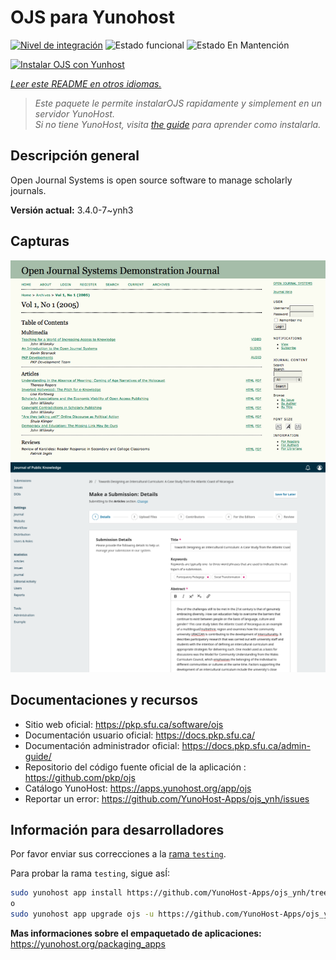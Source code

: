 <!--
Este archivo README esta generado automaticamente<https://github.com/YunoHost/apps/tree/master/tools/readme_generator>
No se debe editar a mano.
-->

# OJS para Yunohost

[![Nivel de integración](https://dash.yunohost.org/integration/ojs.svg)](https://ci-apps.yunohost.org/ci/apps/ojs/) ![Estado funcional](https://ci-apps.yunohost.org/ci/badges/ojs.status.svg) ![Estado En Mantención](https://ci-apps.yunohost.org/ci/badges/ojs.maintain.svg)

[![Instalar OJS con Yunhost](https://install-app.yunohost.org/install-with-yunohost.svg)](https://install-app.yunohost.org/?app=ojs)

*[Leer este README en otros idiomas.](./ALL_README.md)*

> *Este paquete le permite instalarOJS rapidamente y simplement en un servidor YunoHost.*  
> *Si no tiene YunoHost, visita [the guide](https://yunohost.org/install) para aprender como instalarla.*

## Descripción general

Open Journal Systems is open source software to manage scholarly journals.


**Versión actual:** 3.4.0-7~ynh3

## Capturas

![Captura de OJS](./doc/screenshots/Open_Journal_Systems_interface_screenshot.png)
![Captura de OJS](./doc/screenshots/screenshot.png)

## Documentaciones y recursos

- Sitio web oficial: <https://pkp.sfu.ca/software/ojs>
- Documentación usuario oficial: <https://docs.pkp.sfu.ca/>
- Documentación administrador oficial: <https://docs.pkp.sfu.ca/admin-guide/>
- Repositorio del código fuente oficial de la aplicación : <https://github.com/pkp/ojs>
- Catálogo YunoHost: <https://apps.yunohost.org/app/ojs>
- Reportar un error: <https://github.com/YunoHost-Apps/ojs_ynh/issues>

## Información para desarrolladores

Por favor enviar sus correcciones a la [rama `testing`](https://github.com/YunoHost-Apps/ojs_ynh/tree/testing).

Para probar la rama `testing`, sigue asÍ:

```bash
sudo yunohost app install https://github.com/YunoHost-Apps/ojs_ynh/tree/testing --debug
o
sudo yunohost app upgrade ojs -u https://github.com/YunoHost-Apps/ojs_ynh/tree/testing --debug
```

**Mas informaciones sobre el empaquetado de aplicaciones:** <https://yunohost.org/packaging_apps>
